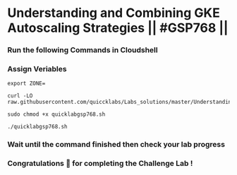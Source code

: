 # Understanding and Combining GKE Autoscaling Strategies || #GSP768 ||

### Run the following Commands in Cloudshell

### Assign Veriables

```
export ZONE=
```

```
curl -LO raw.githubusercontent.com/quiccklabs/Labs_solutions/master/Understanding%20and%20Combining%20GKE%20Autoscaling%20Strategies/quicklabgsp768.sh

sudo chmod +x quicklabgsp768.sh

./quicklabgsp768.sh
```

### Wait until the command finished then check your lab progress

### Congratulations 🎉 for completing the Challenge Lab !
